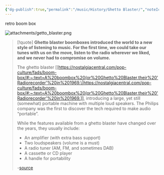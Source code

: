 ```yaml
---
{"dg-publish":true,"permalink":"/music/History/Ghetto Blaster/","noteIcon":""}
---
```



retro boom box

![attachments/getto_blaster.png](/img/user/attachments/getto_blaster.png)

> [!quote]
> **Ghetto blaster boomboxes introduced the world to a new style of listening to music. For the first time, we could take our tunes with us on the move, listen to the radio wherever we liked, and we never had to compromise on volume.**
> 
> The ghetto blaster [[https://nostalgiacentral.com/pop-culture/fads/boom-box/#:~:text=A%20boombox%20(or%20Ghetto%20Blaster,their%20'Radiorecorder'%20in%201969.\|https://nostalgiacentral.com/pop-culture/fads/boom-box/#:~:text=A%20boombox%20(or%20Ghetto%20Blaster,their%20'Radiorecorder'%20in%201969.]], introducing a large, yet still (somewhat) portable machine with multiple loud speakers. The Philips company was the first to discover the tech required to make audio “portable”.
> 
> While the features available from a ghetto blaster have changed over the years, they usually include:
> -   An amplifier (with extra bass support)
> -   Two loudspeakers (volume is a must)
> -   A radio tuner (AM, FM, and sometimes DAB)
> -   A cassette or CD player
> -   A handle for portability
> 
> -[source](https://radiofidelity.com/the-story-of-the-ghetto-blaster/)
